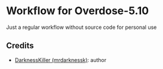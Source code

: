 
# Workflow for Overdose-5.10

Just a regular workflow without source code for personal use

## Credits

- [DarknessKiller (mrdarknessk)](https://github.com/DarknessKiller/Overdose-5.10): author